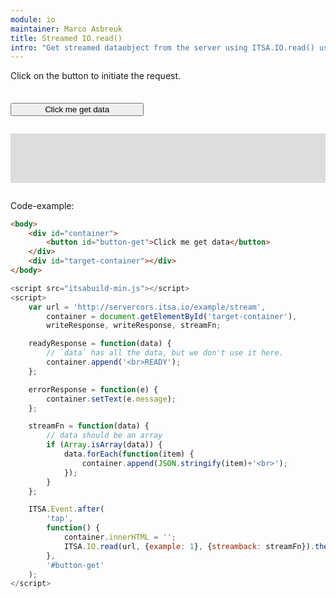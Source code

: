 ```yaml
---
module: io
maintainer: Marco Asbreuk
title: Streamed IO.read()
intro: "Get streamed dataobject from the server using ITSA.IO.read() using streamback."
---
```


<style type="text/css">
    #container {
        margin: 2em 0;
        min-height: 2em;
    }
    #container button {
        margin-top: 0.5em;
        min-width: 16em;
    }
    #target-container {
        margin: 2em 0;
        padding: 1em;
        min-height: 3.6em;
        background-color: #ddd;
    }
</style>

Click on the button to initiate the request.

<div id="container">
    <button id="button-get" class="pure-button pure-button-primary pure-button-bordered">Click me get data</button>
</div>
<div id="target-container"></div>

Code-example:

```html
<body>
    <div id="container">
        <button id="button-get">Click me get data</button>
    </div>
    <div id="target-container"></div>
</body>
```

```js
<script src="itsabuild-min.js"></script>
<script>
    var url = 'http://servercors.itsa.io/example/stream',
        container = document.getElementById('target-container'),
        writeResponse, writeResponse, streamFn;

    readyResponse = function(data) {
        // `data` has all the data, but we don't use it here.
        container.append('<br>READY');
    };

    errorResponse = function(e) {
        container.setText(e.message);
    };

    streamFn = function(data) {
        // data should be an array
        if (Array.isArray(data)) {
            data.forEach(function(item) {
                container.append(JSON.stringify(item)+'<br>');
            });
        }
    };

    ITSA.Event.after(
        'tap',
        function() {
            container.innerHTML = '';
            ITSA.IO.read(url, {example: 1}, {streamback: streamFn}).then(readyResponse, errorResponse);
        },
        '#button-get'
    );
</script>
```

<script src="../../dist/itsabuild-min.js"></script>
<script>
    var url = 'http://servercors.itsa.io/example/stream',
        container = document.getElementById('target-container'),
        writeResponse, writeResponse, streamFn;

    readyResponse = function(data) {
        // `data` has all the data, but we don't use it here.
        container.append('<br>READY');
    };

    errorResponse = function(e) {
        container.setText(e.message);
    };

    streamFn = function(data) {
        // data should be an array
        if (Array.isArray(data)) {
            data.forEach(function(item) {
                container.append(JSON.stringify(item)+'<br>');
            });
        }
    };

    ITSA.Event.after(
        'tap',
        function() {
            container.innerHTML = '';
            ITSA.IO.read(url, {example: 1}, {streamback: streamFn}).then(readyResponse, errorResponse);
        },
        '#button-get'
    );
</script>